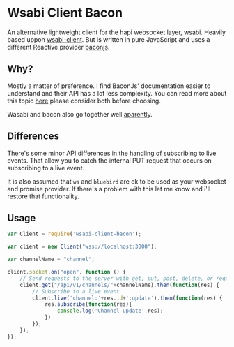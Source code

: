 # Wsabi Client Bacon
An alternative lightweight client for the hapi websocket layer, wsabi. Heavily based uppon [wsabi-client](https://github.com/ExoZoneDev/wsabi-client). But is written in pure JavaScript and uses a different Reactive provider [baconjs](https://github.com/baconjs/bacon.js).

## Why?
Mostly a matter of preference. I find BaconJs' documentation easier to understand and their API has a lot less complexity. You can read more about this topic [here](https://github.com/baconjs/bacon.js/wiki/FAQ#whats-the-difference-to-rxjs]) please consider both before choosing. 

Wasabi and bacon also go together well [aparently](https://duckduckgo.com/?q=wasabi+bacon&t=canonical&ia=recipes).

## Differences
There's some minor API differences in the handling of subscribing to live events. That allow you to catch the internal PUT request that occurs on subscribing to a live event.

It is also assumed that `ws` and `bluebird` are ok to be used as your websocket and promise provider. If there's a problem with this let me know and i'll restore that functionality.

## Usage
```javascript
var Client = require('wsabi-client-bacon');

var client = new Client("wss://localhost:3000");

var channelName = "channel";

client.socket.on("open", function () {
	// Send requests to the server with get, put, post, delete, or request.
	client.get("/api/v1/channels/"+channelName).then(function(res) {
		// Subscribe to a live event
		client.live('channel:'+res.id+':update').then(function(res) {
			res.subscribe(function(res){
				console.log('Channel update',res);
			})
		});
	});
});

```
